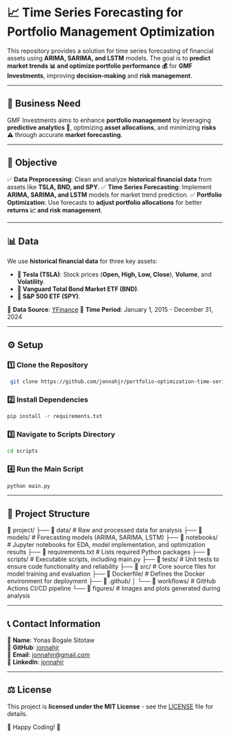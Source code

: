 # 📈 Time Series Forecasting for Portfolio Management Optimization

This repository provides a solution for time series forecasting of financial assets using **ARIMA, SARIMA, and LSTM** models. The goal is to **predict market trends 📊 and optimize portfolio performance 💰** for **GMF Investments**, improving **decision-making** and **risk management**.

---

## 📌 Business Need
GMF Investments aims to enhance **portfolio management** by leveraging **predictive analytics 🤖**, optimizing **asset allocations**, and minimizing **risks ⚠️** through accurate **market forecasting**.

---

## 🎯 Objective
✅ **Data Preprocessing**: Clean and analyze **historical financial data** from assets like **TSLA, BND, and SPY**.
✅ **Time Series Forecasting**: Implement **ARIMA, SARIMA, and LSTM** models for market trend prediction.
✅ **Portfolio Optimization**: Use forecasts to **adjust portfolio allocations** for better **returns 📈 and risk management**.

---

## 📊 Data
We use **historical financial data** for three key assets:
- **📌 Tesla (TSLA)**: Stock prices (**Open, High, Low, Close**), **Volume**, and **Volatility**.
- **📌 Vanguard Total Bond Market ETF (BND)**.
- **📌 S&P 500 ETF (SPY)**.

📅 **Data Source**: [YFinance](https://pypi.org/project/yfinance/)
📆 **Time Period**: January 1, 2015 - December 31, 2024

---

## ⚙️ Setup
### 1️⃣ Clone the Repository
```bash
 git clone https://github.com/jonnahjr/portfolio-optimization-time-series.git
```

### 2️⃣ Install Dependencies
```bash
pip install -r requirements.txt
```

### 3️⃣ Navigate to Scripts Directory
```bash
cd scripts
```

### 4️⃣ Run the Main Script
```bash
python main.py
```

---

## 📂 Project Structure
📂 project/
├── 📁 data/                      # Raw and processed data for analysis
├── 📁 models/                    # Forecasting models (ARIMA, SARIMA, LSTM)
├── 📁 notebooks/                 # Jupyter notebooks for EDA, model implementation, and optimization results
├── 📁 requirements.txt           # Lists required Python packages
├── 📁 scripts/                   # Executable scripts, including main.py
├── 📁 tests/                     # Unit tests to ensure code functionality and reliability
├── 📁 src/                       # Core source files for model training and evaluation
├── 📁 Dockerfile/                # Defines the Docker environment for deployment
├── 📁 .github/
│   └── 📁 workflows/             # GitHub Actions CI/CD pipeline
└── 📁 figures/                   # Images and plots generated during analysis


---

## 📞 Contact Information
👤 **Name**: Yonas Bogale Sitotaw  
🐙 **GitHub**: [jonnahjr](https://github.com/jonnahjr)  
📧 **Email**: [jonnahjr@gmail.com](mailto:jonnahjr@gmail.com)  
🔗 **LinkedIn**: [jonnahjr](https://www.linkedin.com/in/jonnahjr)  

---

## ⚖️ License
This project is **licensed under the MIT License** - see the [LICENSE](LICENSE) file for details.

🚀 Happy Coding! 🎯
